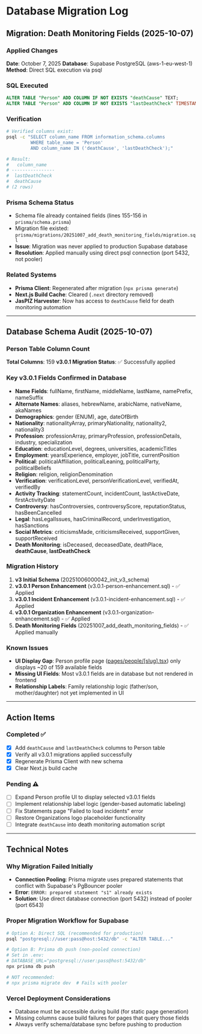 # Database Migration Log

## Migration: Death Monitoring Fields (2025-10-07)

### Applied Changes
**Date**: October 7, 2025
**Database**: Supabase PostgreSQL (aws-1-eu-west-1)
**Method**: Direct SQL execution via psql

### SQL Executed
```sql
ALTER TABLE "Person" ADD COLUMN IF NOT EXISTS "deathCause" TEXT;
ALTER TABLE "Person" ADD COLUMN IF NOT EXISTS "lastDeathCheck" TIMESTAMP(3);
```

### Verification
```bash
# Verified columns exist:
psql -c "SELECT column_name FROM information_schema.columns
         WHERE table_name = 'Person'
         AND column_name IN ('deathCause', 'lastDeathCheck');"

# Result:
#   column_name
# ----------------
#  lastDeathCheck
#  deathCause
# (2 rows)
```

### Prisma Schema Status
- Schema file already contained fields (lines 155-156 in `prisma/schema.prisma`)
- Migration file existed: `prisma/migrations/20251007_add_death_monitoring_fields/migration.sql`
- **Issue**: Migration was never applied to production Supabase database
- **Resolution**: Applied manually using direct psql connection (port 5432, not pooler)

### Related Systems
- **Prisma Client**: Regenerated after migration (`npx prisma generate`)
- **Next.js Build Cache**: Cleared (`.next` directory removed)
- **JasPIZ Harvester**: Now has access to `deathCause` field for death monitoring automation

---

## Database Schema Audit (2025-10-07)

### Person Table Column Count
**Total Columns**: 159
**v3.0.1 Migration Status**: ✅ Successfully applied

### Key v3.0.1 Fields Confirmed in Database
- **Name Fields**: fullName, firstName, middleName, lastName, namePrefix, nameSuffix
- **Alternate Names**: aliases, hebrewName, arabicName, nativeName, akaNames
- **Demographics**: gender (ENUM), age, dateOfBirth
- **Nationality**: nationalityArray, primaryNationality, nationality2, nationality3
- **Profession**: professionArray, primaryProfession, professionDetails, industry, specialization
- **Education**: educationLevel, degrees, universities, academicTitles
- **Employment**: yearsExperience, employer, jobTitle, currentPosition
- **Political**: politicalAffiliation, politicalLeaning, politicalParty, politicalBeliefs
- **Religion**: religion, religionDenomination
- **Verification**: verificationLevel, personVerificationLevel, verifiedAt, verifiedBy
- **Activity Tracking**: statementCount, incidentCount, lastActiveDate, firstActivityDate
- **Controversy**: hasControversies, controversyScore, reputationStatus, hasBeenCancelled
- **Legal**: hasLegalIssues, hasCriminalRecord, underInvestigation, hasSanctions
- **Social Metrics**: criticismsMade, criticismsReceived, supportGiven, supportReceived
- **Death Monitoring**: isDeceased, deceasedDate, deathPlace, **deathCause**, **lastDeathCheck**

### Migration History
1. **v3 Initial Schema** (20251006000042_init_v3_schema)
2. **v3.0.1 Person Enhancement** (v3.0.1-person-enhancement.sql) - ✅ Applied
3. **v3.0.1 Incident Enhancement** (v3.0.1-incident-enhancement.sql) - ✅ Applied
4. **v3.0.1 Organization Enhancement** (v3.0.1-organization-enhancement.sql) - ✅ Applied
5. **Death Monitoring Fields** (20251007_add_death_monitoring_fields) - ✅ Applied manually

### Known Issues
- **UI Display Gap**: Person profile page ([pages/people/[slug].tsx](pages/people/[slug].tsx)) only displays ~20 of 159 available fields
- **Missing UI Fields**: Most v3.0.1 fields are in database but not rendered in frontend
- **Relationship Labels**: Family relationship logic (father/son, mother/daughter) not yet implemented in UI

---

## Action Items

### Completed ✅
- [x] Add `deathCause` and `lastDeathCheck` columns to Person table
- [x] Verify all v3.0.1 migrations applied successfully
- [x] Regenerate Prisma Client with new schema
- [x] Clear Next.js build cache

### Pending ⚠️
- [ ] Expand Person profile UI to display selected v3.0.1 fields
- [ ] Implement relationship label logic (gender-based automatic labeling)
- [ ] Fix Statements page "Failed to load incidents" error
- [ ] Restore Organizations logo placeholder functionality
- [ ] Integrate `deathCause` into death monitoring automation script

---

## Technical Notes

### Why Migration Failed Initially
- **Connection Pooling**: Prisma migrate uses prepared statements that conflict with Supabase's PgBouncer pooler
- **Error**: `ERROR: prepared statement "s1" already exists`
- **Solution**: Use direct database connection (port 5432) instead of pooler (port 6543)

### Proper Migration Workflow for Supabase
```bash
# Option A: Direct SQL (recommended for production)
psql "postgresql://user:pass@host:5432/db" -c "ALTER TABLE..."

# Option B: Prisma db push (non-pooled connection)
# Set in .env:
# DATABASE_URL="postgresql://user:pass@host:5432/db"
npx prisma db push

# NOT recommended:
# npx prisma migrate dev  # Fails with pooler
```

### Vercel Deployment Considerations
- Database must be accessible during build (for static page generation)
- Missing columns cause build failures for pages that query those fields
- Always verify schema/database sync before pushing to production
